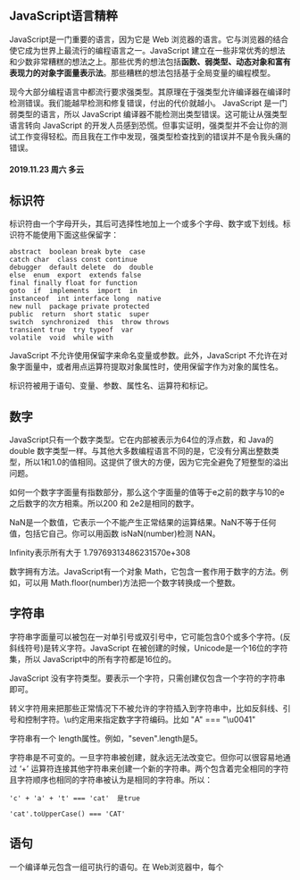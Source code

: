 ## JavaScript语言精粹

JavaScript是一门重要的语言，因为它是 Web 浏览器的语言。它与浏览器的结合使它成为世界上最流行的编程语言之一。JavaScript 建立在一些非常优秀的想法和少数非常糟糕的想法之上。那些优秀的想法包括**函数、弱类型、动态对象和富有表现力的对象字面量表示法**。那些糟糕的想法包括基于全局变量的编程模型。

现今大部分编程语言中都流行要求强类型。其原理在于强类型允许编译器在编译时检测错误。我们能越早检测和修复错误，付出的代价就越小。 JavaScript 是一门弱类型的语言，所以 JavaScript 编译器不能检测出类型错误。这可能让从强类型语言转向 JavaScript 的开发人员感到恐慌。但事实证明，强类型并不会让你的测试工作变得轻松。而且我在工作中发现，强类型检查找到的错误并不是令我头痛的错误。

#### 2019.11.23 周六 多云

## 标识符

标识符由一个字母开头，其后可选择性地加上一个或多个字母、数字或下划线。标识符不能使用下面这些保留字：

```
abstract  boolean break byte  case
catch char  class const continue
debugger  default delete  do  double
else  enum  export  extends false
final finally float for function
goto  if  implements  import  in
instanceof  int interface long  native
new null  package private protected 
public  return  short static  super 
switch  synchronized  this  throw throws
transient true  try typeof  var
volatile  void  while with
```

JavaScript 不允许使用保留字来命名变量或参数。此外，JavaScript 不允许在对象字面量中，或者用点运算符提取对象属性时，使用保留字作为对象的属性名。

标识符被用于语句、变量、参数、属性名、运算符和标记。

## 数字

JavaScript只有一个数字类型。它在内部被表示为64位的浮点数，和 Java的 double 数字类型一样。与其他大多数编程语言不同的是，它没有分离出整数类型，所以1和1.0的值相同。这提供了很大的方便，因为它完全避免了短整型的溢出问题。

如何一个数字字面量有指数部分，那么这个字面量的值等于e之前的数字与10的e之后数字的次方相乘。所以200 和 2e2是相同的数字。

NaN是一个数值，它表示一个不能产生正常结果的运算结果。NaN不等于任何值，包括它自己。你可以用函数 isNaN(number)检测 NAN。

Infinity表示所有大于 1.79769313486231570e+308

数字拥有方法。JavaScript有一个对象 Math，它包含一套作用于数字的方法。例如，可以用 Math.floor(number)方法把一个数字转换成一个整数。

## 字符串

字符串字面量可以被包在一对单引号或双引号中，它可能包含0个或多个字符。\(反斜线符号)是转义字符。JavaScript 在被创建的时候，Unicode是一个16位的字符集，所以 JavaScript中的所有字符都是16位的。

JavaScript 没有字符类型。要表示一个字符，只需创建仅包含一个字符的字符串即可。

转义字符用来把那些正常情况下不被允许的字符插入到字符串中，比如反斜线、引号和控制字符。\u约定用来指定数字字符编码。比如 "A" === "\u0041"

字符串有一个 length属性。例如，"seven".length是5。

字符串是不可变的。一旦字符串被创建，就永远无法改变它。但你可以很容易地通过 ‘+’ 运算符连接其他字符串来创建一个新的字符串。两个包含着完全相同的字符且字符顺序也相同的字符串被认为是相同的字符串。所以：

```
'c' + 'a' + 't' === 'cat'  是true
```

```
'cat'.toUpperCase() === 'CAT'
```

## 语句

一个编译单元包含一组可执行的语句。在 Web浏览器中，每个 <script>标签提供一个被编译且立即执行的编译单元。因为缺少连接器(链接器Linker是编程语言或操作系统提供的工具，它的工作就是解析未定义的符号引用，将目标文件中的占位符替换为符号地址)，JavaScript 把它们一起抛到一个公共的全局名字空间中。
  
当 var 语句被用在函数内部时，它定义的是这个函数的私有变量。

switch、while、for和 do 语句允许有一个可选的前置标签（label），它配合 break 语句来使用。语句通常按照从上到下的顺序执行。JavaScript 可以通过条件语句（if 和 switch）、循环语句（while、for 和 do）、强制跳转语句（break、return 和 throw）和函数调用来改变执行序列。

代码块是包在一对花括号中的一组语句。不像许多其他语言，JavaScript中的代码块不会创建新的作用域，因此变量应该被定义在函数的头部，而不是定义在代码块中。

if 语句根据表达式的值改变程序流程。表达式的值为真时执行跟在其后的代码块，否则，执行可选的 else 分支。

下面列出的值被当做假：

* false
* null
* undefined
* 空字符串 ' '
* 数字 0
* 数字 NaN

其他所有的值都被当做真，包括 true、字符串“false”，以及所有的对象。

for in 语句会枚举一个对象的所有属性名（或键名）。在每次循环中，object的下一个属性名字符串被赋值给 variable。通常你需要检测 object.hasOwnProperty(variable)来确定这个属性名是该对象的成员还是来自原型链。

```
for (myvar in obj) {
  if (obj.hasOwnProperty(myvar)) {
    ...
  }
}
```

```
try {

} catch(varName) {

}
```

try 语句执行一个代码块，并捕获该代码块抛出的任何异常。catch从句定义一个新的变量 variable 来接收抛出的异常对象。

```
throw expression;
```

throw 语句抛出一个异常。如果 throw 语句在一个 try 代码块中，那么控制流会跳转到 catch从句中。如果 throw 语句在函数中，则该函数调用被放弃，控制流跳转到调用该函数的 try 语句的 catch 从句中。throw 语句中的表达式通常是一个对象字面量，它包含一个 name属性和一个 message 属性。异常捕获器可以使用这些信息去决定该做什么。

```
return expression;
```
return 语句会导致从函数中提前返回。它也可以指定要被返回的值。如果没有指定返回表达式，那么返回值是 undefined。

```
break ;
```

break 语句会使程序退出一个循环语句或 switch 语句。它可以指定一个可选的标签，那退出的就是带该标签的语句。

# 第4章 函数

JavaScript 设计得最出色的就是它的函数的实现。它几乎接近完美。但是，JavaScript 的函数也存在瑕疵。函数包含一组语句，它们是 JavaScript 的基础模块单元，用于代码复用、信息隐藏和组合调用。函数用于指定对象的行为。一般来说，所谓编程，就是将一组需求分解成一组函数与数据结构的技能。

## 函数对象




